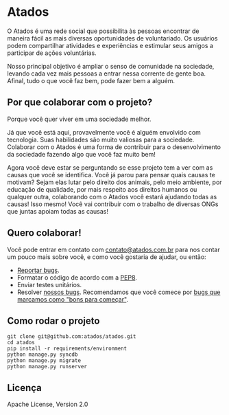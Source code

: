 Atados
======

O Atados é uma rede social que possibilita às pessoas encontrar de maneira
fácil as mais diversas oportunidades de voluntariado. Os usuários podem
compartilhar atividades e experiências e estimular seus amigos a participar de
ações voluntárias.

Nosso principal objetivo é ampliar o senso de comunidade na sociedade, levando
cada vez mais pessoas a entrar nessa corrente de gente boa. Afinal, tudo o que
você faz bem, pode fazer bem a alguém.


Por que colaborar com o projeto?
--------------------------------

Porque você quer viver em uma sociedade melhor.

Já que você está aqui, provavelmente você é alguém envolvido com
tecnologia. Suas habilidades são muito valiosas para a sociedade. Colaborar com
o Atados é uma forma de contribuir para o desenvolvimento da sociedade fazendo
algo que você faz muito bem!

Agora você deve estar se perguntando se esse projeto tem a ver com as causas
que você se identifica. Você já parou para pensar quais causas te motivam?
Sejam elas lutar pelo direito dos animais, pelo meio ambiente, por educação de
qualidade, por mais respeito aos direitos humanos ou qualquer outra,
colaborando com o Atados você estará ajudando todas as causas! Isso mesmo!
Você vai contribuir com o trabalho de diversas ONGs que juntas apoiam todas as
causas!


Quero colaborar!
----------------

Você pode entrar em contato com <contato@atados.com.br> para nos contar um
pouco mais sobre você, e como você gostaria de ajudar, ou então:

 * [Reportar bugs](https://github.com/atados/atados/issues/new).
 * Formatar o código de acordo com a [PEP8](http://www.python.org/dev/peps/pep-0008/).
 * Enviar testes unitários.
 * Resolver [nossos bugs](https://github.com/atados/atados/issues). Recomendamos que você comece por [bugs que marcamos como "bons para começar"](https://github.com/atados/atados/issues?labels=good+first+bug&page=1&state=open).


Como rodar o projeto
--------------------

    git clone git@github.com:atados/atados.git
    cd atados
    pip install -r requirements/environment
    python manage.py syncdb
    python manage.py migrate
    python manage.py runserver


Licença
-------

Apache License, Version 2.0
